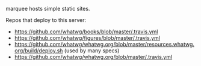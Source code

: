 marquee hosts simple static sites.

Repos that deploy to this server:
- https://github.com/whatwg/books/blob/master/.travis.yml
- https://github.com/whatwg/figures/blob/master/.travis.yml
- https://github.com/whatwg/whatwg.org/blob/master/resources.whatwg.org/build/deploy.sh (used by many specs)
- https://github.com/whatwg/whatwg.org/blob/master/.travis.yml
